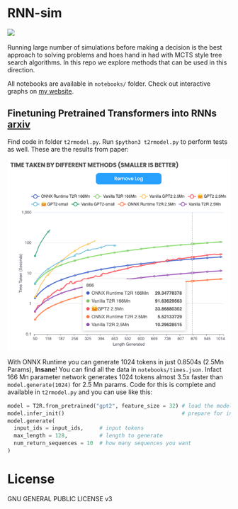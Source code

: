 # RNN-sim

<a href="https://nimblebox.ai/explore/project/pretrained-transformers-as-rnns-4168"><img src="https://img.shields.io/badge/NBXplore-Run on Nimblebox.ai-blue"></a>

Running large number of simulations before making a decision is the best approach to solving problems and hoes hand in had with MCTS style tree search algorithms. In this repo we explore methods that can be used in this direction.

All notebooks are available in `notebooks/` folder. Check out interactive graphs on [my website](https://yashbonde.github.io/blogs/rnn-sim.html).

## Finetuning Pretrained Transformers into RNNs [arxiv](https://arxiv.org/pdf/2103.13076.pdf)

Find code in folder `t2rmodel.py`. Run `$python3 t2rmodel.py` to perform tests as well. These are the results from paper:

<p align="center">
  <img src="notebooks/sample_on_website.png">
</p>

With ONNX Runtime you can generate 1024 tokens in just 0.8504s (2.5Mn Params), **Insane**! You can find all the data in `notebooks/times.json`. Infact 166 Mn parameter network generates 1024 tokens almost 3.5x faster than `model.generate(1024)` for 2.5 Mn params. Code for this is complete and available in `t2rmodel.py` and you can use like this:

```python
model = T2R.from_pretrained("gpt2", feature_size = 32) # load the model from pretrained GPT2 model
model.infer_init()                                     # prepare for inference by fusing layers
model.generate(
  input_ids = input_ids,     # input tokens
  max_length = 128,          # length to generate
  num_return_sequences = 10  # how many sequences you want
)
```

# License

GNU GENERAL PUBLIC LICENSE v3
